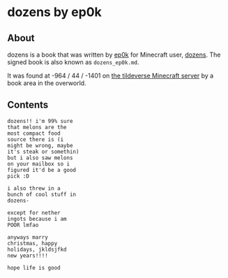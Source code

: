 # dozens by ep0k

## About
dozens is a book that was written by [ep0k](https://namemc.com/profile/ep0k.1) for Minecraft user, [dozens](https://namemc.com/profile/dozens.1). The signed book is also known as `dozens_ep0k.md`.

It was found at -964 / 44 / -1401 on [the tildeverse Minecraft server](https://mc.tildeverse.org) by a book area in the overworld.

## Contents
```
dozens!! i'm 99% sure
that melons are the
most compact food
source there is (i
might be wrong, maybe
it's steak or somethin)
but i also saw melons
on your mailbox so i
figured it'd be a good
pick :D

i also threw in a
bunch of cool stuff in
dozens-

except for nether
ingots because i am
POOR lmfao

anyways marry
christmas, happy
holidays, jkldsjfkd
new years!!!!

hope life is good
```